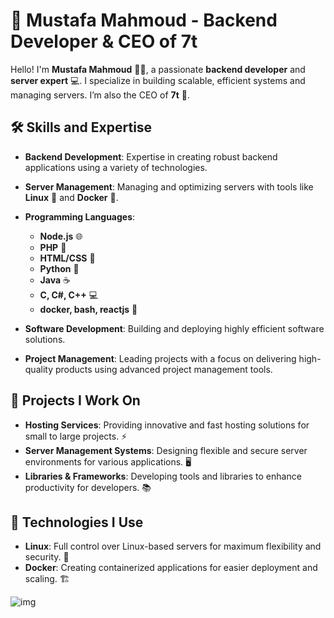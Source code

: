 # 👋 Mustafa Mahmoud - Backend Developer & CEO of 7t

Hello! I'm **Mustafa Mahmoud** 👨‍💻, a passionate **backend developer** and **server expert** 💻. I specialize in building scalable, efficient systems and managing servers. I’m also the CEO of **7t** 🚀.

## 🛠️ Skills and Expertise

- **Backend Development**: Expertise in creating robust backend applications using a variety of technologies.
- **Server Management**: Managing and optimizing servers with tools like **Linux** 🐧 and **Docker** 🐳.
- **Programming Languages**:
  - **Node.js** 🌐
  - **PHP** 🔧
  - **HTML/CSS** 🎨
  - **Python** 🐍
  - **Java** ☕
  - **C, C#, C++** 💻
  - **docker, bash, reactjs** 🤖


- **Software Development**: Building and deploying highly efficient software solutions.
- **Project Management**: Leading projects with a focus on delivering high-quality products using advanced project management tools.

## 💼 Projects I Work On

- **Hosting Services**: Providing innovative and fast hosting solutions for small to large projects. ⚡
- **Server Management Systems**: Designing flexible and secure server environments for various applications. 🖥️
- **Libraries & Frameworks**: Developing tools and libraries to enhance productivity for developers. 📚

## 🔧 Technologies I Use

- **Linux**: Full control over Linux-based servers for maximum flexibility and security. 🔐
- **Docker**: Creating containerized applications for easier deployment and scaling. 🏗️

![img](https://th.bing.com/th/id/R.cb0d139e178018df8b3e778369395ac7?rik=qqu0kizpNPOswQ&pid=ImgRaw&r=0)
